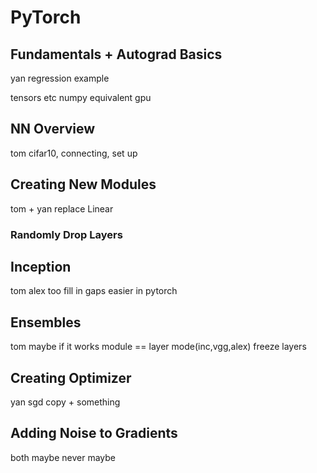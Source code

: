 # PyTorch

## Fundamentals + Autograd Basics
yan
regression example

tensors etc
numpy equivalent
gpu

## NN Overview
tom
cifar10, connecting, set up

## Creating New Modules
tom + yan
replace Linear
### Randomly Drop Layers


## Inception
tom
alex too fill in gaps
easier in pytorch

## Ensembles
tom
maybe if it works
module == layer
mode(inc,vgg,alex)
freeze layers

## Creating Optimizer
yan
sgd copy + something


## Adding Noise to Gradients
both maybe never
maybe